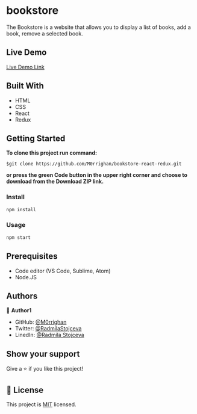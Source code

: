 # bookstore
The Bookstore is a website that allows you to display a list of books, add a book, remove a selected book.

## Live Demo

[Live Demo Link](https://m0rrighan.github.io/bookstore-react-redux/)
## Built With

- HTML
- CSS
- React
- Redux

## Getting Started

**To clone this project run command:**
```
$git clone https://github.com/M0rrighan/bookstore-react-redux.git
```
**or press the green Code button in the upper right corner and choose to download from the Download ZIP link.**

### Install

```cmd
npm install
```

### Usage

```cmd
npm start
```

## Prerequisites

- Code editor (VS Code, Sublime, Atom)
- Node.JS

## Authors

👤 **Author1**

- GitHub: [@M0rrighan](https://github.com/M0rrighan)
- Twitter: [@RadmilaStojceva](https://twitter.com/RadmilaStojceva)
- LinedIn: [@Radmila Stojceva](https://www.linkedin.com/in/radmila-stojceva-71a838212)

## Show your support

Give a ⭐️ if you like this project!

## 📝 License

This project is [MIT](./MIT.md) licensed.
